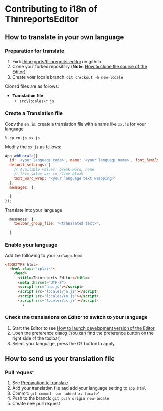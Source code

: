 # Contributing to i18n of ThinreportsEditor

## How to translate in your own language

### Preparation for translate

1. Fork [thinreports/thinreports-editor](https://github.com/thinreports/thinreports-editor) on github
2. Clone your forked repository (**Note:** [How to clone the source of the Editor](https://github.com/thinreports/thinreports-editor#how-to-clone-the-source-of-the-editor))
3. Create your locale branch: `git checkout -b new-locale`

Cloned files are as follows:

* **Translation file**
  * `src\locales\*.js`

### Create a Translation file

Copy the `en.js`, create a translation file with a name like `xx.js` for your language

    % cp en.js xx.js

Modify the `xx.js` as follows:

```javascript
App.addLocale({
  id: '<your language code>', name: '<your language name>', font_family: "'<best font-families in your language>'",
  default_settings: {
    // Available values: break-word, none
    // This value use in 'Text Block'
    text_word_wrap: '<your language text wrapping>'
  },
  messages: {
      :
  }
});
```

Translate into your language

```javascript
  messages: {
    toolbar_group_file: '<translated text>',
      :
  }
```

### Enable your language

Add the following to your `src\app.html`:

```html
<!DOCTYPE html>
  <html class="splash">
    <head>
      <title>Thinreports Editor</title>
      <meta charset="UTF-8">
      <script src="app.js"></script>
      <script src="locales/ja.js"></script>
      <script src="locales/en.js"></script>
      <script src="locales/xx.js"></script>
        :
```

### Check the translations on Editor to switch to your language

1. Start the Editor to see [How to launch development version of the Editor](https://github.com/thinreports/thinreports-editor#how-to-launch-development-version-of-the-editor)
2. Open the preference dialog
(You can find the preference button on the right side of the toolbar)
3. Select your language, press the OK button to apply

## How to send us your translation file

### Pull request

1. See [Preparation to translate](https://github.com/thinreports/thinreports-editor/blob/master/doc/TRANSLATION.md#Preparation-for-translate)
2. Add your translation file and add your language setting to `app.html`
3. Commit: `git commit -am 'added xx locale'`
4. Push to the branch: `git push origin new-locale`
5. Create new pull request
